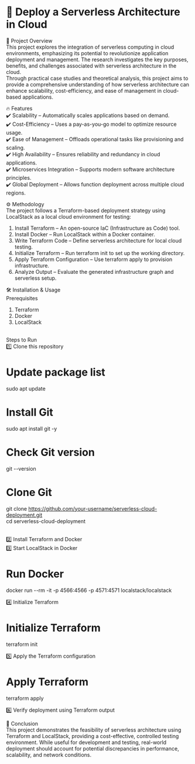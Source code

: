 # 🚀 Deploy a Serverless Architecture in Cloud <br>
📌 Project Overview <br>
This project explores the integration of serverless computing in cloud environments, emphasizing its potential to revolutionize application deployment and management. The research investigates the key purposes, benefits, and challenges associated with serverless architecture in the cloud. <br>
Through practical case studies and theoretical analysis, this project aims to provide a comprehensive understanding of how serverless architecture can enhance scalability, cost-efficiency, and ease of management in cloud-based applications. <br>

🔥 Features <br>
✔️ Scalability – Automatically scales applications based on demand. <br>
✔️ Cost-Efficiency – Uses a pay-as-you-go model to optimize resource usage. <br>
✔️ Ease of Management – Offloads operational tasks like provisioning and scaling. <br>
✔️ High Availability – Ensures reliability and redundancy in cloud applications. <br>
✔️ Microservices Integration – Supports modern software architecture principles. <br>
✔️ Global Deployment – Allows function deployment across multiple cloud regions. <br>

⚙️ Methodology <br>
The project follows a Terraform-based deployment strategy using LocalStack as a local cloud environment for testing:

1. Install Terraform – An open-source IaC (Infrastructure as Code) tool. <br>
2. Install Docker – Run LocalStack within a Docker container. <br>
3. Write Terraform Code – Define serverless architecture for local cloud testing. <br>
4. Initialize Terraform – Run terraform init to set up the working directory. <br>
5. Apply Terraform Configuration – Use terraform apply to provision infrastructure. <br>
6. Analyze Output – Evaluate the generated infrastructure graph and serverless setup. <br>

🛠 Installation & Usage <br>
Prerequisites
1. Terraform
2. Docker
3. LocalStack
<br>
Steps to Run <br>
1️⃣ Clone this repository

# Update package list
sudo apt update

# Install Git
sudo apt install git -y

# Check Git version
git --version

# Clone Git
git clone https://github.com/your-username/serverless-cloud-deployment.git <br>
cd serverless-cloud-deployment <br>
<br>

2️⃣ Install Terraform and Docker <br>
3️⃣ Start LocalStack in Docker <br>

# Run Docker
docker run --rm -it -p 4566:4566 -p 4571:4571 localstack/localstack
<br>

4️⃣ Initialize Terraform <br>

# Initialize Terraform
terraform init
<br>

5️⃣ Apply the Terraform configuration <br>

# Apply Terraform
terraform apply
<br>

6️⃣ Verify deployment using Terraform output 
<br>

📌 Conclusion <br>
This project demonstrates the feasibility of serverless architecture using Terraform and LocalStack, providing a cost-effective, controlled testing environment. While useful for development and testing, real-world deployment should account for potential discrepancies in performance, scalability, and network conditions.
